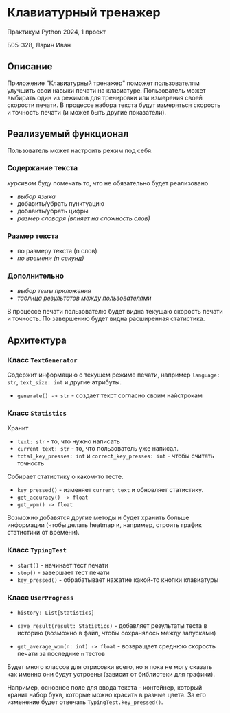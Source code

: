 # Клавиатурный тренажер

Практикум Python 2024, 1 проект

Б05-328, Ларин Иван

## Описание

Приложение "Клавиатурный тренажер" поможет пользователям улучшить свои навыки печати на клавиатуре. Пользователь может выбирать один из режимов для тренировки или измерения своей скорости печати. В процессе набора текста будут измеряться скорость и точность печати (и может быть другие показатели).

## Реализуемый функционал

Пользователь может настроить режим под себя:

### Содержание текста

*курсивом* буду помечать то, что не обязательно будет реализовано

- *выбор языка*
- добавить/убрать пунктуацию
- добавить/убрать цифры
- *размер словаря (влияет на сложность слов)*

### Размер текста

- по размеру текста (n слов)
- *по времени (n секунд)*

### Дополнительно

- *выбор темы приложения*
- *таблица результатов между пользователями*

В процессе печати пользователю будет видна текущаю скорость печати и точность. По завершению будет видна расширенная статистика.

## Архитектура

### Класс `TextGenerator`

Содержит информацию о текущем режиме печати, например
`language: str`, `text_size: int` и другие атрибуты.

- `generate() -> str` - создает текст согласно своим найстрокам

### Класс `Statistics`

Хранит

- `text: str` - то, что нужно написать
- `current_text: str` - то, что пользователь уже написал.
- `total_key_presses: int` и `correct_key_presses: int` - чтобы считать точность

Собирает статистику о каком-то тесте.

- `key_pressed()` - изменяет `current_text` и обновляет статистику.
- `get_accuracy() -> float`
- `get_wpm() -> float`

Возможно добавятся другие методы и будет хранить больше информации (чтобы делать heatmap и, например, строить график
статистики от времени).

### Класс `TypingTest`

- `start()` - начинает тест печати
- `stop()` - завершает тест печати
- `key_pressed()` - обрабатывает нажатие какой-то кнопки клавиатуры

### Класс `UserProgress`

- `history: List[Statistics]`

- `save_result(result: Statistics)` - добавляет результаты теста в историю (возможно в файл, чтобы сохранялось между запусками)
- `get_average_wpm(n: int) -> float` - возвращает среднюю скорость печати за последние `n` тестов

Будет много классов для отрисовки всего, но я пока не могу сказать как именно они будут устроены (зависит от библиотеки для графики).

Например, основное поле для ввода текста - контейнер, который хранит набор букв, которые можно красить в разные цвета.
За его изменение будет отвечать `TypingTest.key_pressed()`.
